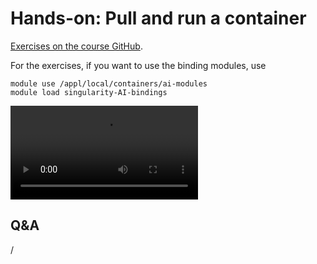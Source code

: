 # Hands-on: Pull and run a container

[Exercises on the course GitHub](https://github.com/Lumi-supercomputer/Getting_Started_with_AI_workshop/tree/ai-20250527/05_Running_containers_on_LUMI).

<!--
[Exercises on the course GitHub](https://github.com/Lumi-supercomputer/Getting_Started_with_AI_workshop/tree/main/05_Running_containers_on_LUMI).
-->

For the exercises, if you want to use the binding modules, use

```
module use /appl/local/containers/ai-modules
module load singularity-AI-bindings
```


<!--
A video recording of the discussion of the solution will follow.
-->

<video src="https://462000265.lumidata.eu/ai-20250527/recordings/E05_RunningContainers.mp4" controls="controls"></video>


## Q&A

/
